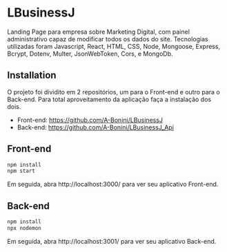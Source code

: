 # LBusinessJ
Landing Page para empresa sobre Marketing Digital, com painel administrativo capaz de modificar todos os dados do site. Tecnologias utilizadas foram Javascript, React, HTML, CSS, Node, Mongoose, Express, Bcrypt, Dotenv, Multer, JsonWebToken, Cors, e MongoDb.

## Installation
O projeto foi dividito em 2 repositórios, um para o Front-end e outro para o Back-end. Para total aproveitamento da aplicação faça a instalação dos dois.

- Front-end: https://github.com/A-Bonini/LBusinessJ
- Back-end: https://github.com/A-Bonini/LBusinessJ_Api

## Front-end

```sh
npm install
npm start
```
Em seguida, abra http://localhost:3000/ para ver seu aplicativo Front-end.

## Back-end
```sh
npm install
npx nodemon
```
Em seguida, abra http://localhost:3001/ para ver seu aplicativo Back-end.
